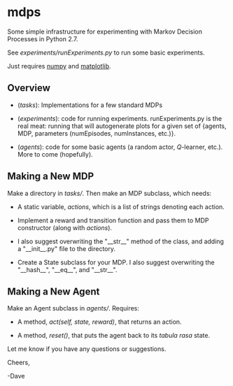 # mdps
Some simple infrastructure for experimenting with Markov Decision Processes in Python 2.7.

See _experiments/runExperiments.py_ to run some basic experiments.

Just requires [numpy](http://www.numpy.org/) and [matplotlib](http://matplotlib.org/). 

## Overview

* (_tasks_): Implementations for a few standard MDPs

* (_experiments_): code for running experiments. runExperiments.py is the real meat: running that will autogenerate plots for a given set of {agents, MDP, parameters (numEpisodes, numInstances, etc.)}.

* (_agents_): code for some basic agents (a random actor, _Q_-learner, etc.). More to come (hopefully).

## Making a New MDP

Make a directory in _tasks/_. Then make an MDP subclass, which needs:

* A static variable, _actions_, which is a list of strings denoting each action.

* Implement a reward and transition function and pass them to MDP constructor (along with _actions_).

* I also suggest overwriting the "\_\_str\_\_" method of the class, and adding a "\_\_init\_\_.py" file to the directory.

* Create a State subclass for your MDP. I also suggest overwriting the "\_\_hash\_\_", "\_\_eq\_\_", and "\_\_str\_\_".


## Making a New Agent

Make an Agent subclass in _agents/_. Requires:

* A method, _act(self, state, reward)_, that returns an action.

* A method, _reset()_, that puts the agent back to its _tabula rasa_ state.

Let me know if you have any questions or suggestions.

Cheers,

-Dave